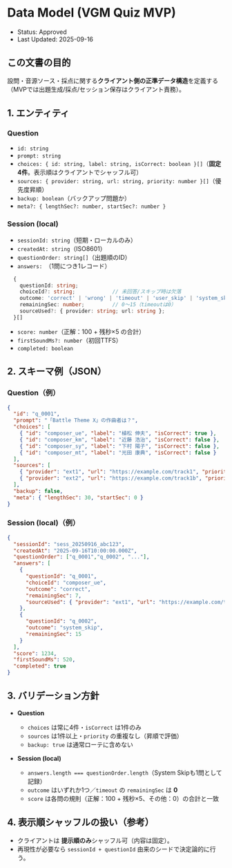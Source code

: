 # Data Model (VGM Quiz MVP)
- Status: Approved
- Last Updated: 2025-09-16

## この文書の目的
設問・音源ソース・採点に関する**クライアント側の正準データ構造**を定義する（MVPでは出題生成/採点/セッション保存はクライアント責務）。

## 1. エンティティ
### Question
- `id: string`
- `prompt: string`
- `choices: { id: string, label: string, isCorrect: boolean }[]`（**固定4件**。表示順はクライアントでシャッフル可）
- `sources: { provider: string, url: string, priority: number }[]`（優先度昇順）
- `backup: boolean`（バックアップ問題か）
- `meta?: { lengthSec?: number, startSec?: number }`

### Session (local)
- `sessionId: string`（短期・ローカルのみ）
- `createdAt: string`（ISO8601）
- `questionOrder: string[]`（出題順のID）
- `answers: `（1問につき1レコード）
```ts
  {
    questionId: string;
    choiceId?: string;            // 未回答/スキップ時は欠落
    outcome: 'correct' | 'wrong' | 'timeout' | 'user_skip' | 'system_skip';
    remainingSec: number;         // 0〜15（timeoutは0）
    sourceUsed?: { provider: string; url: string };
  }[]
```
- `score: number`（正解：100 + 残秒×5 の合計）
- `firstSoundMs?: number`（初回TTFS）
- `completed: boolean`

## 2. スキーマ例（JSON）
### Question（例）
```json
{
  "id": "q_0001",
  "prompt": "「Battle Theme X」の作曲者は？",
  "choices": [
    { "id": "composer_ue", "label": "植松 伸夫", "isCorrect": true },
    { "id": "composer_km", "label": "近藤 浩治", "isCorrect": false },
    { "id": "composer_sy", "label": "下村 陽子", "isCorrect": false },
    { "id": "composer_mt", "label": "光田 康典", "isCorrect": false }
  ],
  "sources": [
    { "provider": "ext1", "url": "https://example.com/track1", "priority": 1 },
    { "provider": "ext2", "url": "https://example.com/track1b", "priority": 2 }
  ],
  "backup": false,
  "meta": { "lengthSec": 30, "startSec": 0 }
}
```

### Session (local)（例）
```json
{
  "sessionId": "sess_20250916_abc123",
  "createdAt": "2025-09-16T10:00:00.000Z",
  "questionOrder": ["q_0001","q_0002", "..."],
  "answers": [
    {
      "questionId": "q_0001",
      "choiceId": "composer_ue",
      "outcome": "correct",
      "remainingSec": 7,
      "sourceUsed": { "provider": "ext1", "url": "https://example.com/track1" }
    },
    {
      "questionId": "q_0002",
      "outcome": "system_skip",
      "remainingSec": 15
    }
  ],
  "score": 1234,
  "firstSoundMs": 520,
  "completed": true
}
```

## 3. バリデーション方針
- **Question**
  - `choices` は常に4件・`isCorrect` は1件のみ
  - `sources` は1件以上・`priority` の重複なし（昇順で評価）
  - `backup: true` は通常ローテに含めない

- **Session (local)**
  - `answers.length === questionOrder.length`（System Skipも1問として記録）
  - `outcome` はいずれか1つ／`timeout` の `remainingSec` は **0**
  - `score` は各問の規則（正解：100 + 残秒×5、その他：0）の合計と一致

## 4. 表示順シャッフルの扱い（参考）
- クライアントは **提示順のみ**シャッフル可（内容は固定）。
- 再現性が必要なら `sessionId + questionId` 由来のシードで決定論的に行う。
